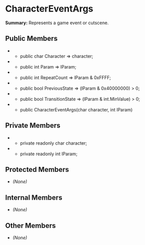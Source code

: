 # CharacterEventArgs

**Summary:** Represents a game event or cutscene.

## Public Members
- - public char Character => character;
- - public int Param => lParam;
- - public int RepeatCount => lParam & 0xFFFF;
- - public bool PreviousState => (lParam & 0x40000000) > 0;
- - public bool TransitionState => (lParam & int.MinValue) > 0;
- - public CharacterEventArgs(char character, int lParam)

## Private Members
- - private readonly char character;
- - private readonly int lParam;

## Protected Members
- *(None)*

## Internal Members
- *(None)*

## Other Members
- *(None)*
